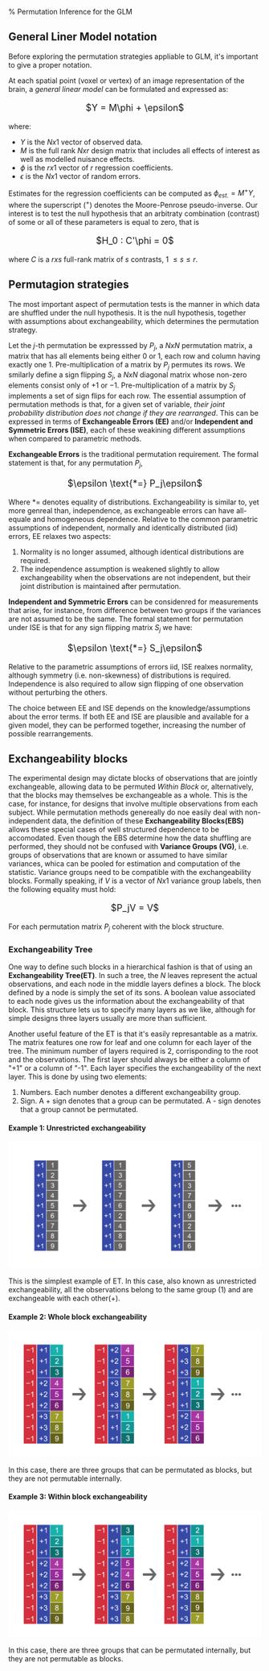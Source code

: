 % Permutation Inference for the GLM
## General Liner Model notation ##


Before exploring the permutation strategies appliable to GLM, it's important to give a proper notation.

At each spatial point (voxel or vertex) of an image representation of the brain, a *general linear model* can be formulated and expressed as:

<p style="text-align: center; font-size: large;">
$Y = M\phi + \epsilon$
</p>

where:

- $Y$ is the $N x 1$ vector of observed data.
- $M$ is the full rank $N x r$ design matrix that includes all effects of interest as well as modelled nuisance effects.
- $\phi$ is the $r x 1$ vector of $r$ regression coefficients.
- $\epsilon$ is the $N x 1$ vector of random errors.

Estimates for the regression coefficients can be computed as $\phi_{est.} = M^+Y$, where the superscript ($^+$) denotes the Moore-Penrose pseudo-inverse. Our interest is to test the null hypothesis that an arbitraty combination (contrast) of some or all of these parameters is equal to zero, that is


<p style="text-align: center; font-size: large;">
$H_0 : C'\phi = 0$
</p>

where $C$ is a $r x s$ full-rank matrix of $s$ contrasts, 1 $\leq s \leq r$.

## Permutagion strategies ##

The most important aspect of permutation tests is the manner in which data are shuffled under the null hypothesis. It is the null hypothesis, together with assumptions about exchangeability, which determines the permutation strategy.

Let the $j$-th permutation be expresssed by $P_j$, a $NxN$ permutation matrix, a matrix that has all elements being either 0 or 1, each row and column having exactly one 1. Pre-multiplication of a matrix by $P_j$ permutes its rows. We smilarly define a sign flipping $S_j$, a $NxN$ diagonal matrix whose non-zero elements consist only of $+1$ or $-1$. Pre-multiplication of a matrix by $S_j$ implements a set of sign flips for each row.  The essential assumption of permutation methods is that, for a given set of variable, *their joint probability distribution does not change if they are rearranged*. This can be expressed in terms of **Exchangeable Errors (EE)** and/or **Independent and Symmetric Errors (ISE)**, each of these weakining different assumptions when compared to parametric methods.

**Exchangeable Errors** is the traditional permutation requirement. The formal statement is that, for any permutation $P_j$, 

<p style="text-align: center; font-size: large;">
$\epsilon \text{*=} P_j\epsilon$
</p>

Where $\text{*=}$ denotes equality of distributions. Exchangeability is similar to, yet more genreal than, independence, as exchangeable errors can have all-equale and homogeneous dependence. Relative to the common parametric assumptions of independent, normally and identically distributed (iid) errors, EE relaxes two aspects:

1. Normality is no longer assumed, although identical distributions are required.
2. The independence assumption is weakened slightly to allow exchangeability when the observations are not independent, but their joint distribution is maintained after permutation.

**Independent and Symmetric Errors** can be considenred for measurements that arise, for instance, from difference between two groups if the variances are not assumed to be the same. The formal statement for permutation under ISE is that for any sign flipping matrix $S_j$ we have:

<p style="text-align: center; font-size: large;">
$\epsilon \text{*=} S_j\epsilon$
</p>

Relative to the parametric assumptions of errors iid, ISE realxes normality, although symmetry (i.e. non-skewness) of distributions is required. Independence is also required to allow sign flipping of one observation without perturbing the others.

The choice between EE and ISE depends on the knowledge/assumptions about the error terms. If both EE and ISE are plausible and available for a given model, they can be performed together, increasing the number of possible rearrangements.

## Exchangeability blocks ##
The experimental design may dictate blocks of observations that are jointly exchangeable, allowing data to be permuted *Within Block* or, alternatively, that the blocks may themselves be exchangeable as a whole. This is the case, for instance, for designs that involve multiple observations from each subject. While permutation methods genereally do noe easily deal with non-independent data, the definition of these **Exchangeability Blocks(EBS)** allows these special cases of well structured dependence to be accomodated. Even though the EBS determine how the data shuffling are performed, they should not be confused with **Variance Groups (VG)**, i.e. groups of observations that are known or assumed to have similar variances, whica can be pooled for estimation and computation of the statistic. Variance groups need to be compatible with the exchangeability blocks. Formally speaking, if $V$ is a vector of $Nx1$ variance group labels, then the following equality must hold:

<p style="text-align: center; font-size: large;">
$P_jV = V$
</p>

For each permutation matrix $P_j$ coherent with the block structure.

### Exchangeability Tree ###

One way to define such blocks in a hierarchical fashion is that of using an **Exchangeability Tree(ET)**. In such a tree, the $N$ leaves represent the actual observations, and each node in the middle layers defines a block. The block defined by a node is simply the set of its sons. A boolean value associated to each node gives us the information about the exchangeability of that block. This structure lets us to specify many layers as we like, although for simple designs three layers usually are more than sufficient. 

Another useful feature of the ET is that it's easily represantable as a matrix. The matrix features one row for leaf and one column for each layer of the tree. The minimum number of layers required is 2, corrisponding to the root and the observations. The first layer should always be either a column of "+1" or a column of "-1". Each layer specifies the exchangeability of the next layer. This is done by using two elements:

1. Numbers. Each number denotes a different exchangeability group.
2. Sign. A + sign denotes that a group can be permutated. A - sign denotes that a group cannot be permutated.

#### Example 1: Unrestricted exchangeability ####

![](images/gui/exchangeabilitytree1.jpg)

This is the simplest example of ET. In this case, also known as unrestricted exchangeability, all the observations belong to the same group (1) and are exchangeable with each other(+).

#### Example 2: Whole block exchangeability ####

![](images/gui/exchangeabilitytree3.jpg)

In this case, there are three groups that can be permutated as blocks, but they are not permutable internally.

#### Example 3: Within block exchangeability ####

![](images/gui/exchangeabilitytree2.jpg)

In this case, there are three groups that can be permutated internally, but they are not permutable as blocks.
